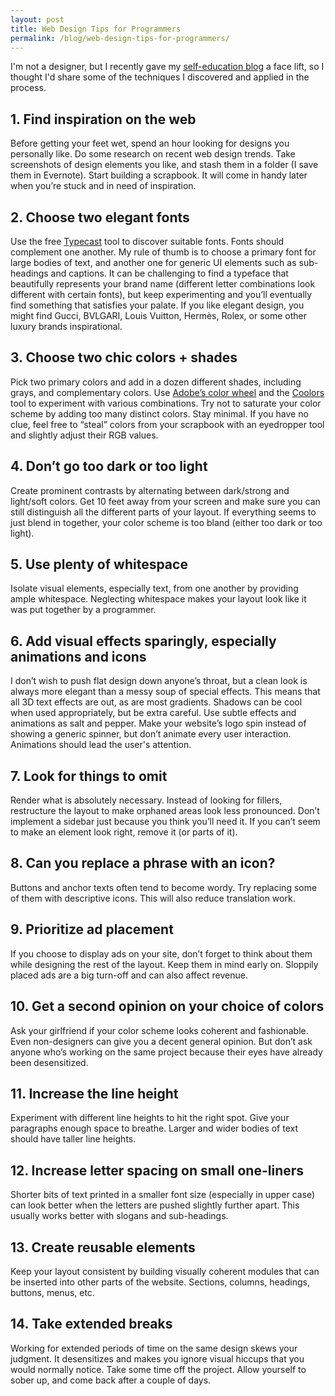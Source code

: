 ```yaml
---
layout: post
title: Web Design Tips for Programmers
permalink: /blog/web-design-tips-for-programmers/
---
```


I'm not a designer, but I recently gave my
[self-education blog](http://www.self-learner.com) a face lift, so I thought
I'd share some of the techniques I discovered and applied in the process.

## 1. Find inspiration on the web

Before getting your feet wet, spend an hour looking for designs you
personally like. Do some research on recent web design trends. Take screenshots
of design elements you like, and stash them in a folder (I save them in
Evernote). Start building a scrapbook. It will come in handy later when you’re
stuck and in need of inspiration.

## 2. Choose two elegant fonts

Use the free [Typecast](https://typecast.com/) tool to discover suitable fonts.
Fonts should complement one another. My rule of thumb is to choose a primary
font for large bodies of text, and another one for generic UI elements such as
sub-headings and captions. It can be challenging to find a typeface that
beautifully represents your brand name (different letter combinations look
different with certain fonts), but keep experimenting and you’ll eventually
find something that satisfies your palate. If you like elegant design, you
might find Gucci, BVLGARI, Louis Vuitton, Hermès, Rolex, or some other luxury
brands inspirational.

## 3. Choose two chic colors + shades

Pick two primary colors and add in a dozen different shades, including grays,
and complementary colors. Use
[Adobe’s color wheel](https://color.adobe.com/create/color-wheel/) and
the [Coolors](https://coolors.co) tool to experiment with various combinations.
Try not to saturate your color scheme by adding too many distinct colors. Stay
minimal. If you have no clue, feel free to “steal” colors from your scrapbook
with an eyedropper tool and slightly adjust their RGB values.

## 4. Don’t go too dark or too light

Create prominent contrasts by alternating between dark/strong and light/soft
colors. Get 10 feet away from your screen and make sure you can still
distinguish all the different parts of your layout. If everything seems to just
blend in together, your color scheme is too bland (either too dark or too
light).

## 5. Use plenty of whitespace

Isolate visual elements, especially text, from one another by providing ample
whitespace. Neglecting whitespace makes your layout look like it was put
together by a programmer.

## 6. Add visual effects sparingly, especially animations and icons

I don’t wish to push flat design down anyone’s throat, but a clean look is
always more elegant than a messy soup of special effects. This means that all
3D text effects are out, as are most gradients. Shadows can be cool when used
appropriately, but be extra careful. Use subtle effects and animations as salt
and pepper. Make your website’s logo spin instead of showing a generic spinner,
but don’t animate every user interaction. Animations should lead the user's
attention.

## 7. Look for things to omit

Render what is absolutely necessary. Instead of looking for fillers,
restructure the layout to make orphaned areas look less pronounced. Don’t
implement a sidebar just because you think you’ll need it. If you can’t seem to
make an element look right, remove it (or parts of it).

## 8. Can you replace a phrase with an icon?

Buttons and anchor texts often tend to become wordy. Try replacing some of them
with descriptive icons. This will also reduce translation work.

## 9. Prioritize ad placement

If you choose to display ads on your site, don’t forget to think about them
while designing the rest of the layout. Keep them in mind early on. Sloppily
placed ads are a big turn-off and can also affect revenue.

## 10. Get a second opinion on your choice of colors

Ask your girlfriend if your color scheme looks coherent and fashionable. Even
non-designers can give you a decent general opinion. But don’t ask anyone
who’s working on the same project because their eyes have already been
desensitized.

## 11. Increase the line height

Experiment with different line heights to hit the right spot. Give your
paragraphs enough space to breathe. Larger and wider bodies of text should
have taller line heights.

## 12. Increase letter spacing on small one-liners

Shorter bits of text printed in a smaller font size (especially in upper case)
can look better when the letters are pushed slightly further apart. This
usually works better with slogans and sub-headings.

## 13. Create reusable elements

Keep your layout consistent by building visually coherent modules that can be
inserted into other parts of the website. Sections, columns, headings, buttons,
menus, etc.

## 14. Take extended breaks

Working for extended periods of time on the same design skews your judgment. It
desensitizes and makes you ignore visual hiccups that you would normally
notice. Take some time off the project. Allow yourself to sober up, and come
back after a couple of days.
